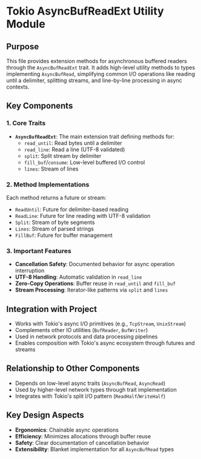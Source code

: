 # Tokio AsyncBufReadExt Utility Module

## Purpose
This file provides extension methods for asynchronous buffered readers through the `AsyncBufReadExt` trait. It adds high-level utility methods to types implementing `AsyncBufRead`, simplifying common I/O operations like reading until a delimiter, splitting streams, and line-by-line processing in async contexts.

## Key Components

### 1. Core Traits
- **`AsyncBufReadExt`**: The main extension trait defining methods for:
  - `read_until`: Read bytes until a delimiter
  - `read_line`: Read a line (UTF-8 validated)
  - `split`: Split stream by delimiter
  - `fill_buf`/`consume`: Low-level buffered I/O control
  - `lines`: Stream of lines

### 2. Method Implementations
Each method returns a future or stream:
- `ReadUntil`: Future for delimiter-based reading
- `ReadLine`: Future for line reading with UTF-8 validation
- `Split`: Stream of byte segments
- `Lines`: Stream of parsed strings
- `FillBuf`: Future for buffer management

### 3. Important Features
- **Cancellation Safety**: Documented behavior for async operation interruption
- **UTF-8 Handling**: Automatic validation in `read_line`
- **Zero-Copy Operations**: Buffer reuse in `read_until` and `fill_buf`
- **Stream Processing**: Iterator-like patterns via `split` and `lines`

## Integration with Project
- Works with Tokio's async I/O primitives (e.g., `TcpStream`, `UnixStream`)
- Complements other IO utilities (`BufReader`, `BufWriter`)
- Used in network protocols and data processing pipelines
- Enables composition with Tokio's async ecosystem through futures and streams

## Relationship to Other Components
- Depends on low-level async traits (`AsyncBufRead`, `AsyncRead`)
- Used by higher-level network types through trait implementation
- Integrates with Tokio's split I/O pattern (`ReadHalf`/`WriteHalf`)

## Key Design Aspects
- **Ergonomics**: Chainable async operations
- **Efficiency**: Minimizes allocations through buffer reuse
- **Safety**: Clear documentation of cancellation behavior
- **Extensibility**: Blanket implementation for all `AsyncBufRead` types
